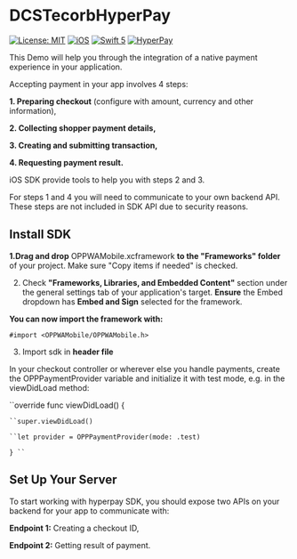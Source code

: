 # DCSTecorbHyperPay

[![License: MIT](https://img.shields.io/badge/license-MIT-green.svg?style=flat)]()
[![iOS](https://img.shields.io/badge/Platform-iOS-purpel.svg?style=flat)](https://developer.apple.com/ios/)
[![Swift 5](https://img.shields.io/badge/Swift-5.7-orange.svg?style=flat)](https://developer.apple.com/swift/)
[![HyperPay](https://img.shields.io/badge/HyperPay-red.svg?style=flat)](https://www.hyperpay.com/en/integration-guides/)


This Demo will help you through the integration of a native payment experience in your application.

Accepting payment in your app involves 4 steps:

**1. Preparing checkout** (configure with amount, currency and other information),

**2. Collecting shopper payment details,**

**3. Creating and submitting transaction,**

**4. Requesting payment result.**

iOS SDK provide tools to help you with steps 2 and 3.

For steps 1 and 4 you will need to communicate to your own backend API. These steps are not included in SDK API due to security reasons.

## Install SDK

**1.Drag and drop** OPPWAMobile.xcframework **to the "Frameworks" folder** of your project.
Make sure "Copy items if needed" is checked.

2. Check **"Frameworks, Libraries, and Embedded Content"** section under the general settings tab of your application's target. **Ensure** the Embed dropdown has **Embed and Sign** selected for the framework.


**You can now import the framework with:**

``#import <OPPWAMobile/OPPWAMobile.h>``

3. Import sdk in **header file**

In your checkout controller or wherever else you handle payments, create the OPPPaymentProvider variable and initialize it with test mode, e.g. in the viewDidLoad method:

``override func viewDidLoad() {

    ``super.viewDidLoad()
    
    ``let provider = OPPPaymentProvider(mode: .test)
    
    } ``


## Set Up Your Server

To start working with hyperpay SDK, you should expose two APIs on your backend for your app to communicate with:

**Endpoint 1:** Creating a checkout ID,

**Endpoint 2:** Getting result of payment.




